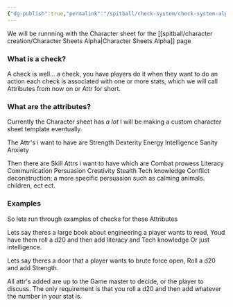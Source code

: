 ```yaml
---
{"dg-publish":true,"permalink":"/spitball/check-system/check-system-alpha/"}
---
```


We will be runnning with the Character sheet for the  [[spitball/character creation/Character Sheets Alpha\|Character Sheets Alpha]] page

###  What is a check?
A check is well... a check, you have players do it when they want to do an action each check is associated with one or more stats, which we will call Attributes from now on or Attr for short.

### What are the attributes?

Currently the Character sheet has *a lot* 
I will be making a custom character sheet template eventually.

The Attr's i want to have are
Strength
Dexterity
Energy
Intelligence
Sanity
Anxiety

Then there are Skill Attrs i want to have which are
Combat prowess
Literacy
Communication
Persuasion
Creativity
Stealth
Tech knowledge
Conflict deconstruction: a more specific persuasion such as calming animals. children, ect ect.
### Examples
So lets run through examples of checks for these Attributes

Lets say theres a large book about engineering a player wants to read, 
Youd have them roll a d20 and then add literacy and Tech knowledge Or just intelligence.

Lets say theres a door that a player wants to brute force open, Roll a d20 and add Strength.

All attr's added are up to the Game master to decide, or the player to discuss. 
The only requirement is that you roll a d20 and then add whatever the number in your stat is.